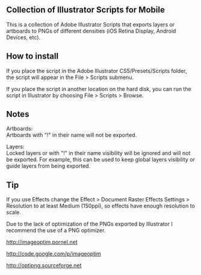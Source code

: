## Collection of Illustrator Scripts for Mobile

This is a collection of Adobe Illustrator Scripts that exports layers or artboards to PNGs of different densities (iOS Retina Display, Android Devices, etc).

## How to install

If you place the script in the Adobe Illustrator CS5/Presets/Scripts folder, the script will appear in the File > Scripts submenu.

If you place the script in another location on the hard disk, you can run the script in Illustrator by choosing File > Scripts > Browse.

## Notes

Artboards:  
Artboards with "!" in their name will not be exported.

Layers:  
Locked layers or with "!" in their name visibility will be ignored and will not be exported.
For example, this can be used to keep global layers visibility or guide layers from being exported.

## Tip

If you use Effects change the Effect > Document Raster Effects Settings > Resolution to at least Medium (150ppi), so effects have enough resolution to scale.

Due to the lack of optimization of the PNGs exported by Illustrator I recommend the use of a PNG optimizer.

<http://imageoptim.pornel.net>

<http://code.google.com/p/imageoptim>

<http://optipng.sourceforge.net>
